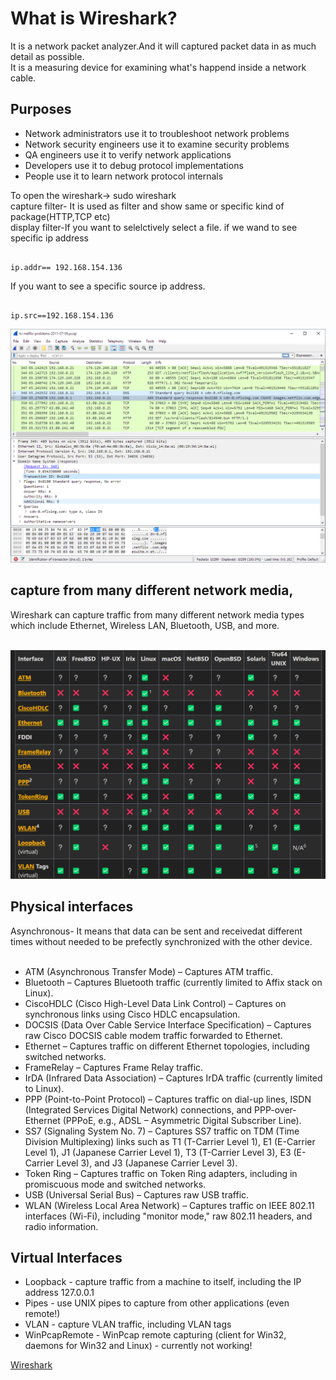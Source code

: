 <h1>What is Wireshark?</h1>
It  is a network packet analyzer.And it will captured packet data in as much detail as possible.<br>
It is a measuring device for examining what's happend inside a network cable.<br>
<h2>Purposes</h2>
<ul>
<li>Network administrators use it to troubleshoot network problems</li>
<li>Network security engineers use it to examine security problems</li>
<li>QA engineers use it to verify network applications</li>
<li>Developers use it to debug protocol implementations</li>
<li>People use it to learn network protocol internals</li>
</ul>
To open the wireshark-> sudo wireshark<br>
capture filter- It is used as filter and show  same or specific  kind of  package(HTTP,TCP etc)<br>
display filter-If you want to selelctively select a file.
if we wand to see specific ip address


```

ip.addr== 192.168.154.136

```
If you want to see a specific source ip address.


```

ip.src==192.168.154.136

```

![alt text](../1.png)

<h2>capture from many different network media,</h2>
Wireshark can capture traffic from many different network media types which include Ethernet, Wireless LAN, Bluetooth, USB, and more. <br>


<br>![alt text](../2.png)

<h2>Physical interfaces</h2>
Asynchronous- It means that data can be sent and receivedat different times without needed to be prefectly synchronized with the other device.<br>
<br>
<ul>
<li>ATM (Asynchronous Transfer Mode) – Captures ATM traffic.</li>
<li>Bluetooth – Captures Bluetooth traffic (currently limited to Affix stack on Linux).</li>
<li>CiscoHDLC (Cisco High-Level Data Link Control) – Captures on synchronous links using Cisco HDLC encapsulation.</li>
<li>DOCSIS (Data Over Cable Service Interface Specification) – Captures raw Cisco DOCSIS cable modem traffic forwarded to Ethernet.</li>
<li>Ethernet – Captures traffic on different Ethernet topologies, including switched networks.</li>
<li>FrameRelay – Captures Frame Relay traffic.</li>
<li>IrDA (Infrared Data Association) – Captures IrDA traffic (currently limited to Linux).</li>
<li>PPP (Point-to-Point Protocol) – Captures traffic on dial-up lines, ISDN (Integrated Services Digital Network) connections, and PPP-over-Ethernet (PPPoE, e.g., ADSL – Asymmetric Digital Subscriber Line).</li>
<li>SS7 (Signaling System No. 7) – Captures SS7 traffic on TDM (Time Division Multiplexing) links such as T1 (T-Carrier Level 1), E1 (E-Carrier Level 1), J1 (Japanese Carrier Level 1), T3 (T-Carrier Level 3), E3 (E-Carrier Level 3), and J3 (Japanese Carrier Level 3).</li>
<li>Token Ring – Captures traffic on Token Ring adapters, including in promiscuous mode and switched networks.</li>
<li>USB (Universal Serial Bus) – Captures raw USB traffic.</li>
<li>WLAN (Wireless Local Area Network) – Captures traffic on IEEE 802.11 interfaces (Wi-Fi), including "monitor mode," raw 802.11 headers, and radio information.</li>
</ul>
<h2>Virtual Interfaces</h2>
<ul>
<li>Loopback - capture traffic from a machine to itself, including the IP address 127.0.0.1</li>
<li>Pipes - use UNIX pipes to capture from other applications (even remote!)</li>
<li>VLAN - capture VLAN traffic, including VLAN tags</li>
<li>WinPcapRemote - WinPcap remote capturing (client for Win32, daemons for Win32 and Linux) - currently not working!</li>
</ul>

[Wireshark](https://www.youtube.com/watch?v=hGV8wsiCF28)


